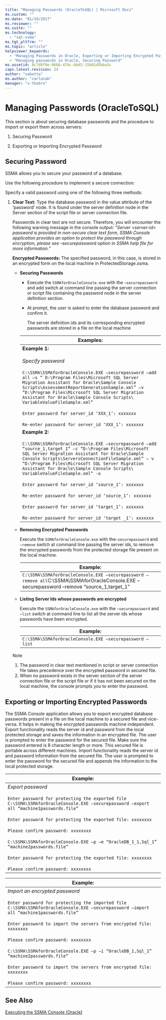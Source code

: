 ```yaml
---
title: "Managing Passwords (OracleToSQL) | Microsoft Docs"
ms.custom: ""
ms.date: "01/19/2017"
ms.reviewer: ""
ms.suite: ""
ms.technology: 
  - "sql-ssma"
ms.tgt_pltfrm: ""
ms.topic: "article"
helpviewer_keywords: 
  - "Managing Passwords in Oracle, Exporting or Importing Encrypted Password"
  - "Managing passwords in Oracle, Securing Password"
ms.assetid: 8c7d9f8e-06bb-476c-bbd2-15b61d5bba3c
caps.latest.revision: 24
author: "sabotta"
ms.author: "carlasab"
manager: "v-thobro"
---
```

# Managing Passwords (OracleToSQL)
This section is about securing database passwords and the procedure to import or export them across servers:  
  
1.  Securing Password  
  
2.  Exporting or Importing Encrypted Password  
  
## Securing Password  
SSMA allows you to secure your password of a database.  
  
Use the following procedure to implement a secure connection:  
  
Specify a valid password using one of the following three methods:  
  
1.  **Clear Text:** Type the database password in the value attribute of the ‘password’ node. It is found under the server definition node in the Server section of the script file or server connection file.  
  
    Passwords in clear text are not secure. Therefore, you will encounter the following warning message in the console output: *“Server &lt;server-id&gt; password is provided in non-secure clear text form, SSMA Console application provides an option to protect the password through encryption, please see –securepassword option in SSMA help file for more information.”*  
  
    **Encrypted Passwords:** The specified password, in this case, is stored in an encrypted form on the local machine in ProtectedStorage.ssma.  
  
    -   **Securing Passwords**  
  
        -   Execute the `SSMAforOracleConsole.exe` with the `–securepassword` and add switch at command line passing the server connection or script file containing the password node in the server definition section.  
  
        -   At prompt, the user is asked to enter the database password and confirm it.  
  
            The server definition ids and its corresponding encrypted passwords are stored in a file on the local machine  
  
        |Examples:|  
        |---------|  
        |**Example 1:**<br /><br />*Specify password*<br /><br />`C:\SSMA\SSMAforOracleConsole.EXE –securepassword –add all –s “ D:\Program Files\Microsoft SQL Server Migration Assistant for Oracle\Sample Console Scripts\AssessmentReportGenerationSample.xml” –v “D:\Program Files\Microsoft SQL Server Migration Assistant for Oracle\Sample Console Scripts\ VariableValueFileSample.xml”`<br /><br />`Enter password for server_id ‘XXX_1’: xxxxxxx`<br /><br />`Re-enter password for server_id ‘XXX_1’: xxxxxxx`|  
        |**Example 2:**<br /><br />`C:\SSMA\SSMAforOracleConsole.EXE –securepassword –add “source_1,target_1” –c “D:\Program Files\Microsoft SQL Server Migration Assistant for Oracle\Sample Console Scripts\ServersConnectionFileSample.xml” – v “D:\Program Files\Microsoft SQL Server Migration Assistant for Oracle\Sample Console Scripts\ VariableValueFileSample.xml” -o`<br /><br />`Enter password for server_id ‘source_1’: xxxxxxx`<br /><br />`Re-enter password for server_id ‘source_1’: xxxxxxx`<br /><br />`Enter password for server_id ‘target_1’: xxxxxxx`<br /><br />`Re-enter password for server_id ‘target _1’: xxxxxxx`|  
  
    -   **Removing Encrypted Passwords**  
  
        Execute the `SSMAforOracleConsole.exe` with the`–securepassword` and `–remove` switch at command line passing the server ids, to remove the encrypted passwords from the protected storage file present on the local machine.  
  
        |Example:|  
        |--------|  
        |`C:\SSMA\SSMAforOracleConsole.EXE –securepassword –remove all`C:\SSMA\SSMAforOracleConsole.EXE –securepassword –remove “source_1,target_1”|  
  
    -   **Listing Server Ids whose passwords are encrypted**  
  
        Execute the `SSMAforOracleConsole.exe` with the `–securepassword` and `–list` switch at command line to list all the server ids whose passwords have been encrypted.  
  
        |Example:|  
        |--------|  
        |`C:\SSMA\SSMAforOracleConsole.EXE –securepassword –list`|  
  
    > [!NOTE]  
    > 1.  The password in clear text mentioned in script or server connection file takes precedence over the encrypted password in secured file.  
    > 2.  When no password exists in the server section of the server connection file or the script file or if it has not been secured on the local machine, the console prompts you to enter the password.  
  
## Exporting or Importing Encrypted Passwords  
The SSMA Console application allows you to export encrypted database passwords present in a file on the local machine to a secured file and vice-versa. It helps in making the encrypted passwords machine independent. Export functionality reads the server id and password from the local protected storage and saves the information in an encrypted file. The user is prompted to enter the password for the secured file. Make sure the password entered is 8 character length or more. This secured file is portable across different machines. Import functionality reads the server id and password information from the secured file. The user is prompted to enter the password for the secured file and appends the information to the local protected storage.  
  
|Example:|  
|--------|  
|*Export password*<br /><br />`Enter password for protecting the exported file C:\SSMA\SSMAforOracleConsole.EXE –securepassword –export all “machine1passwords.file”`<br /><br />`Enter password for protecting the exported file: xxxxxxxx`<br /><br />`Please confirm password: xxxxxxxx`<br /><br />`C:\SSMA\SSMAforOracleConsole.EXE –p –e “OracleDB_1_1,Sql_1” “machine2passwords.file”`<br /><br />`Enter password for protecting the exported file: xxxxxxxx`<br /><br />`Please confirm password: xxxxxxxx`|  
  
|Example:|  
|--------|  
|*Import an encrypted password*<br /><br />`Enter password for protecting the imported file C:\SSMA\SSMAforOracleConsole.EXE –securepassword –import all “machine1passwords.file”`<br /><br />`Enter password to import the servers from encrypted file: xxxxxxxx`<br /><br />`Please confirm password: xxxxxxxx`<br /><br />`C:\SSMA\SSMAforOracleConsole.EXE –p –i “OracleDB_1,Sql_1” “machine2passwords.file”`<br /><br />`Enter password to import the servers from encrypted file: xxxxxxxx`<br /><br />`Please confirm password: xxxxxxxx`|  
  
## See Also  
[Executing the SSMA Console (Oracle)](http://msdn.microsoft.com/en-us/7228ccba-c69f-4b4c-8664-01a2750183c5)  
  
